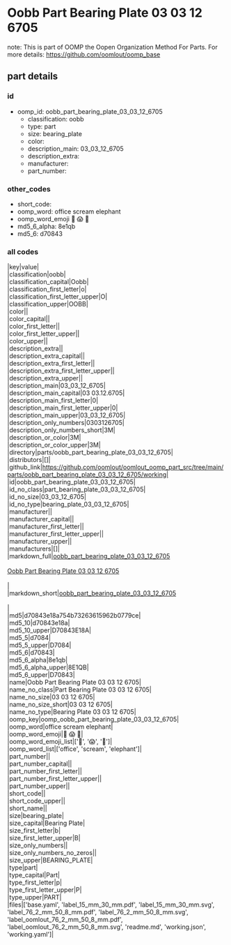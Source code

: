 # Oobb Part Bearing Plate 03 03 12 6705  

note: This is part of OOMP the Oopen Organization Method For Parts. For more details: https://github.com/oomlout/oomp_base

##  part details





### id
* oomp_id: oobb_part_bearing_plate_03_03_12_6705
  * classification: oobb
  * type: part
  * size: bearing_plate
  * color: 
  * description_main: 03_03_12_6705
  * description_extra: 
  * manufacturer: 
  * part_number: 

### other_codes
* short_code: 
* oomp_word: office scream elephant
* oomp_word_emoji :office: :scream: :elephant:
* md5_6_alpha: 8e1qb
* md5_6: d70843

### all codes 
|key|value|  
|classification|oobb|  
|classification_capital|Oobb|  
|classification_first_letter|o|  
|classification_first_letter_upper|O|  
|classification_upper|OOBB|  
|color||  
|color_capital||  
|color_first_letter||  
|color_first_letter_upper||  
|color_upper||  
|description_extra||  
|description_extra_capital||  
|description_extra_first_letter||  
|description_extra_first_letter_upper||  
|description_extra_upper||  
|description_main|03_03_12_6705|  
|description_main_capital|03 03.12.6705|  
|description_main_first_letter|0|  
|description_main_first_letter_upper|0|  
|description_main_upper|03_03_12_6705|  
|description_only_numbers|0303126705|  
|description_only_numbers_short|3M|  
|description_or_color|3M|  
|description_or_color_upper|3M|  
|directory|parts/oobb_part_bearing_plate_03_03_12_6705|  
|distributors|[]|  
|github_link|https://github.com/oomlout/oomlout_oomp_part_src/tree/main/parts/oobb_part_bearing_plate_03_03_12_6705/working|  
|id|oobb_part_bearing_plate_03_03_12_6705|  
|id_no_class|part_bearing_plate_03_03_12_6705|  
|id_no_size|03_03_12_6705|  
|id_no_type|bearing_plate_03_03_12_6705|  
|manufacturer||  
|manufacturer_capital||  
|manufacturer_first_letter||  
|manufacturer_first_letter_upper||  
|manufacturer_upper||  
|manufacturers|[]|  
|markdown_full|[oobb_part_bearing_plate_03_03_12_6705](https://github.com/oomlout/oomlout_oomp_part_src/tree/main/parts/oobb_part_bearing_plate_03_03_12_6705/working)<br>[](https://github.com/oomlout/oomlout_oomp_part_src/tree/main/parts/oobb_part_bearing_plate_03_03_12_6705/working)<br>[Oobb Part Bearing Plate 03 03 12 6705](https://github.com/oomlout/oomlout_oomp_part_src/tree/main/parts/oobb_part_bearing_plate_03_03_12_6705/working)<br><br>|  
|markdown_short|[oobb_part_bearing_plate_03_03_12_6705](https://github.com/oomlout/oomlout_oomp_part_src/tree/main/parts/oobb_part_bearing_plate_03_03_12_6705/working)<br><br>|  
|md5|d70843e18a754b73263615962b0779ce|  
|md5_10|d70843e18a|  
|md5_10_upper|D70843E18A|  
|md5_5|d7084|  
|md5_5_upper|D7084|  
|md5_6|d70843|  
|md5_6_alpha|8e1qb|  
|md5_6_alpha_upper|8E1QB|  
|md5_6_upper|D70843|  
|name|Oobb Part Bearing Plate 03 03 12 6705|  
|name_no_class|Part Bearing Plate 03 03 12 6705|  
|name_no_size|03 03 12 6705|  
|name_no_size_short|03 03 12 6705|  
|name_no_type|Bearing Plate 03 03 12 6705|  
|oomp_key|oomp_oobb_part_bearing_plate_03_03_12_6705|  
|oomp_word|office scream elephant|  
|oomp_word_emoji|:office: :scream: :elephant:|  
|oomp_word_emoji_list|[':office:', ':scream:', ':elephant:']|  
|oomp_word_list|['office', 'scream', 'elephant']|  
|part_number||  
|part_number_capital||  
|part_number_first_letter||  
|part_number_first_letter_upper||  
|part_number_upper||  
|short_code||  
|short_code_upper||  
|short_name||  
|size|bearing_plate|  
|size_capital|Bearing Plate|  
|size_first_letter|b|  
|size_first_letter_upper|B|  
|size_only_numbers||  
|size_only_numbers_no_zeros||  
|size_upper|BEARING_PLATE|  
|type|part|  
|type_capital|Part|  
|type_first_letter|p|  
|type_first_letter_upper|P|  
|type_upper|PART|  
|files|['base.yaml', 'label_15_mm_30_mm.pdf', 'label_15_mm_30_mm.svg', 'label_76_2_mm_50_8_mm.pdf', 'label_76_2_mm_50_8_mm.svg', 'label_oomlout_76_2_mm_50_8_mm.pdf', 'label_oomlout_76_2_mm_50_8_mm.svg', 'readme.md', 'working.json', 'working.yaml']|  
